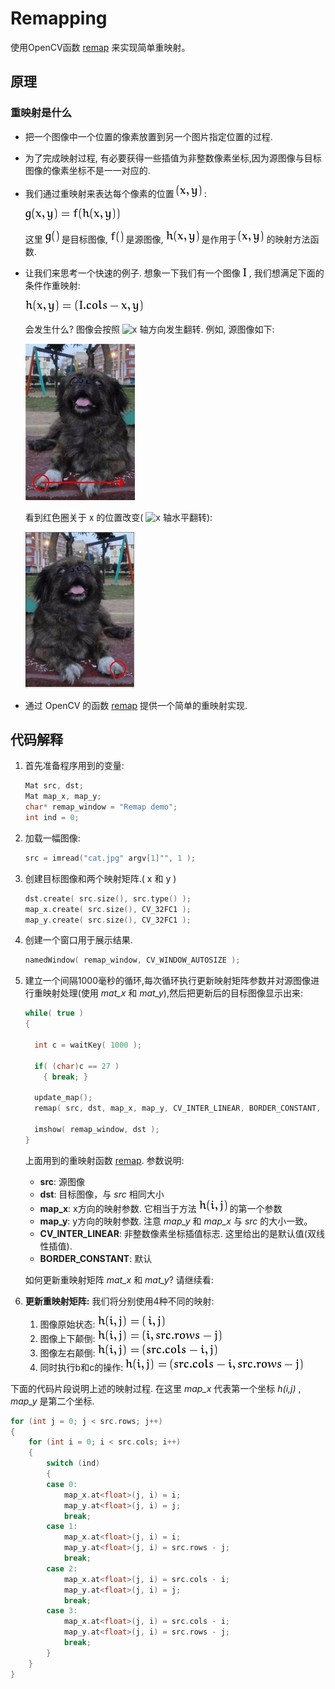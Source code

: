 # Remapping

使用OpenCV函数 [remap](http://opencv.willowgarage.com/documentation/cpp/imgproc_geometric_image_transformations.html?#remap) 来实现简单重映射。

## 原理

### 重映射是什么

- 把一个图像中一个位置的像素放置到另一个图片指定位置的过程.

- 为了完成映射过程, 有必要获得一些插值为非整数像素坐标,因为源图像与目标图像的像素坐标不是一一对应的.

- 我们通过重映射来表达每个像素的位置 ![(x,y)](./pic/e53b1fe25be1c679117fb44a6a886fe1247d189a.png) :

  ![g(x,y) = f ( h(x,y) )](./pic/5ff6b95a7a2a7f5fb903ac9d2c01dbd8e06001f0.png)

  这里 ![g()](./pic/ba5e9a60a65542944912842f1e39d2e59109a982.png) 是目标图像, ![f()](./pic/000f57a64857544881bb077281d5b6c75a840d2f.png) 是源图像, ![h(x,y)](./pic/bd3b5133916b829104d2639b2cc87b0a88de7513.png) 是作用于 ![(x,y)](./pic/e53b1fe25be1c679117fb44a6a886fe1247d189a.png) 的映射方法函数.

- 让我们来思考一个快速的例子. 想象一下我们有一个图像 ![I](./pic/027f4a11d6090f9eac0ce2488df6384dad1263ea.png) , 我们想满足下面的条件作重映射:

  ![h(x,y) = (I.cols - x, y )](./pic/65cb69a4d600d77c7e7138dd6c9ba239b9f80498.png)

  会发生什么? 图像会按照 ![x](http://www.opencv.org.cn/opencvdoc/2.3.2/html/_images/math/26eeb5258ca5099acf8fe96b2a1049c48c89a5e6.png) 轴方向发生翻转. 例如, 源图像如下:

  ![Original test image](./pic/Remap_Tutorial_Theory_0.jpg)  

  看到红色圈关于 x 的位置改变( ![x](http://www.opencv.org.cn/opencvdoc/2.3.2/html/_images/math/26eeb5258ca5099acf8fe96b2a1049c48c89a5e6.png) 轴水平翻转):

  ![Original test image](./pic/Remap_Tutorial_Theory_1.jpg) 

- 通过 OpenCV 的函数 [remap](http://opencv.willowgarage.com/documentation/cpp/imgproc_geometric_image_transformations.html?#remap) 提供一个简单的重映射实现.

## 代码解释

1. 首先准备程序用到的变量:

   ```c++
   Mat src, dst;
   Mat map_x, map_y;
   char* remap_window = "Remap demo";
   int ind = 0;
   ```

2. 加载一幅图像:

   ```c++
   src = imread("cat.jpg" argv[1]"", 1 );
   ```

3. 创建目标图像和两个映射矩阵.( x 和 y )

   ```c++
   dst.create( src.size(), src.type() );
   map_x.create( src.size(), CV_32FC1 );
   map_y.create( src.size(), CV_32FC1 );
   ```

4. 创建一个窗口用于展示结果.

   ```c++
   namedWindow( remap_window, CV_WINDOW_AUTOSIZE );
   ```

5. 建立一个间隔1000毫秒的循环,每次循环执行更新映射矩阵参数并对源图像进行重映射处理(使用 *mat_x* 和 *mat_y*),然后把更新后的目标图像显示出来:

   ```c++
   while( true )
   {
   
     int c = waitKey( 1000 );
   
     if( (char)c == 27 )
       { break; }
   
     update_map();
     remap( src, dst, map_x, map_y, CV_INTER_LINEAR, BORDER_CONSTANT, Scalar(0,0, 0) );
   
     imshow( remap_window, dst );
   }
   ```

   上面用到的重映射函数 [remap](http://opencv.willowgarage.com/documentation/cpp/imgproc_geometric_image_transformations.html?#remap). 参数说明:

   - **src**: 源图像
   - **dst**: 目标图像，与 *src* 相同大小
   - **map_x**: x方向的映射参数. 它相当于方法 ![h(i,j)](./pic/f824ac91376aa4d46f0a39fea4b0678bd5781ae9.png) 的第一个参数
   - **map_y**: y方向的映射参数. 注意 *map_y* 和 *map_x* 与 *src* 的大小一致。
   - **CV_INTER_LINEAR**: 非整数像素坐标插值标志. 这里给出的是默认值(双线性插值).
   - **BORDER_CONSTANT**: 默认

   如何更新重映射矩阵 *mat_x* 和 *mat_y*? 请继续看:

6. **更新重映射矩阵:** 我们将分别使用4种不同的映射:

   1. 图像原始状态: ![h( i, j ) = (i, src.rows - j)](./pic/45f641963768f0b2d3a09383efe07158c6032251.png)
   2. 图像上下颠倒: ![h( i, j ) = (i, src.rows - j)](./pic/64e85dd622d01d0d38cef6a7f46897eecfe4180f.png)
   3. 图像左右颠倒: ![h(i,j) = ( src.cols - i, j )](./pic/45f641963768f0b2d3a09383efe07158c6032250.png)
   4. 同时执行b和c的操作: ![h(i,j) = ( src.cols - i, src.rows - j )](./pic/a1197333f435abf6cd6aea4ad881428d44c631a7.png)

下面的代码片段说明上述的映射过程. 在这里 *map_x* 代表第一个坐标 *h(i,j)* , *map_y* 是第二个坐标.

```c++
for (int j = 0; j < src.rows; j++)
{
	for (int i = 0; i < src.cols; i++)
	{
		switch (ind)
		{
		case 0:
			map_x.at<float>(j, i) = i;
			map_y.at<float>(j, i) = j;
			break;
		case 1:
			map_x.at<float>(j, i) = i;
			map_y.at<float>(j, i) = src.rows - j;
			break;
		case 2:
			map_x.at<float>(j, i) = src.cols - i;
			map_y.at<float>(j, i) = j;
			break;
		case 3:
			map_x.at<float>(j, i) = src.cols - i;
			map_y.at<float>(j, i) = src.rows - j;
			break;
		}
	}
}
```